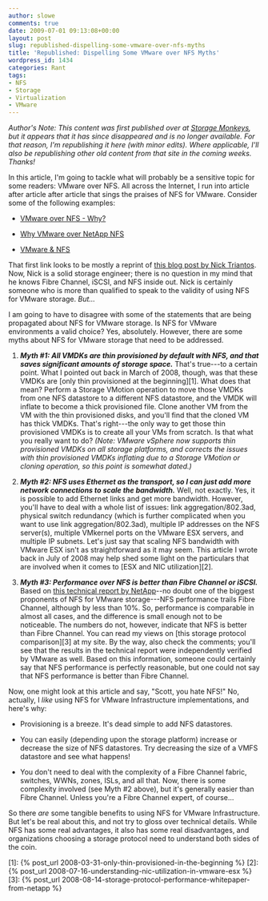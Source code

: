 ```yaml
---
author: slowe
comments: true
date: 2009-07-01 09:13:08+00:00
layout: post
slug: republished-dispelling-some-vmware-over-nfs-myths
title: 'Republished: Dispelling Some VMware over NFS Myths'
wordpress_id: 1434
categories: Rant
tags:
- NFS
- Storage
- Virtualization
- VMware
---
```


_Author's Note: This content was first published over at [Storage Monkeys](http://www.storagemonkeys.com), but it appears that it has since disappeared and is no longer available. For that reason, I'm republishing it here (with minor edits). Where applicable, I'll also be republishing other old content from that site in the coming weeks. Thanks!_

In this article, I'm going to tackle what will probably be a sensitive topic for some readers: VMware over NFS. All across the Internet, I run into article after article after article that sings the praises of NFS for VMware. Consider some of the following examples:

* [VMware over NFS - Why?](http://www.vifaq.com/index.php?option=com_content&task=view&id=25&Itemid=2)

* [Why VMware over NetApp NFS](http://viroptics.blogspot.com/2007/11/why-vmware-over-netapp-nfs.html)

* [VMware & NFS](http://www.vm-aware.com/2008/02/28/vmware-nfs/)

That first link looks to be mostly a reprint of [this blog post by Nick Triantos](http://storagefoo.blogspot.com/2007/09/vmware-over-nfs.html). Now, Nick is a solid storage engineer; there is no question in my mind that he knows Fibre Channel, iSCSI, and NFS inside out. Nick is certainly someone who is more than qualified to speak to the validity of using NFS for VMware storage. _But..._

I am going to have to disagree with some of the statements that are being propagated about NFS for VMware storage. Is NFS for VMware environments a valid choice? Yes, absolutely. However, there are some myths about NFS for VMware storage that need to be addressed.

1. _**Myth #1: All VMDKs are thin provisioned by default with NFS, and that saves significant amounts of storage space.**_ That's true---to a certain point. What I pointed out back in March of 2008, though, was that these VMDKs are [only thin provisioned at the beginning][1]. What does that mean? Perform a Storage VMotion operation to move those VMDKs from one NFS datastore to a different NFS datastore, and the VMDK will inflate to become a thick provisioned file. Clone another VM from the VM with the thin provisioned disks, and you'll find that the cloned VM has thick VMDKs. That's right---the only way to get those thin provisioned VMDKs is to create all your VMs from scratch. Is that what you really want to do? _(Note: VMware vSphere now supports thin provisioned VMDKs on all storage platforms, and corrects the issues with thin provisioned VMDKs inflating due to a Storage VMotion or cloning operation, so this point is somewhat dated.)_

2. _**Myth #2: NFS uses Ethernet as the transport, so I can just add more network connections to scale the bandwidth.**_ Well, not exactly. Yes, it is possible to add Ethernet links and get more bandwidth. However, you'll have to deal with a whole list of issues: link aggregation/802.3ad, physical switch redundancy (which is further complicated when you want to use link aggregation/802.3ad), multiple IP addresses on the NFS server(s), multiple VMkernel ports on the VMware ESX servers, and multiple IP subnets. Let's just say that scaling NFS bandwidth with VMware ESX isn't as straightforward as it may seem. This article I wrote back in July of 2008 may help shed some light on the particulars that are involved when it comes to [ESX and NIC utilization][2].

3. _**Myth #3: Performance over NFS is better than Fibre Channel or iSCSI.**_ Based on [this technical report by NetApp](http://media.netapp.com/documents/tr-3697.pdf)--no doubt one of the biggest proponents of NFS for VMware storage---NFS performance trails Fibre Channel, although by less than 10%. So, performance is comparable in almost all cases, and the difference is small enough not to be noticeable. The numbers do not, however, indicate that NFS is better than Fibre Channel. You can read my views on [this storage protocol comparison][3] at my site. By the way, also check the comments; you'll see that the results in the technical report were independently verified by VMware as well. Based on this information, someone could certainly say that NFS performance is perfectly reasonable, but one could not say that NFS performance is better than Fibre Channel.

Now, one might look at this article and say, "Scott, you hate NFS!" No, actually, I _like_ using NFS for VMware Infrastructure implementations, and here's why:

* Provisioning is a breeze. It's dead simple to add NFS datastores.

* You can easily (depending upon the storage platform) increase or decrease the size of NFS datastores. Try decreasing the size of a VMFS datastore and see what happens!

* You don't need to deal with the complexity of a Fibre Channel fabric, switches, WWNs, zones, ISLs, and all that. Now, there is some complexity involved (see Myth #2 above), but it's generally easier than Fibre Channel. Unless you're a Fibre Channel expert, of course...

So there _are_ some tangible benefits to using NFS for VMware Infrastructure. But let's be real about this, and not try to gloss over technical details. While NFS has some real advantages, it also has some real disadvantages, and organizations choosing a storage protocol need to understand both sides of the coin.

[1]: {% post_url 2008-03-31-only-thin-provisioned-in-the-beginning %}
[2]: {% post_url 2008-07-16-understanding-nic-utilization-in-vmware-esx %}
[3]: {% post_url 2008-08-14-storage-protocol-performance-whitepaper-from-netapp %}
